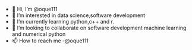 - 👋 Hi, I’m @oque111
- 👀 I’m interested in data science,software development 
- 🌱 I’m currently learning python,c++ and r.
- 💞️ I’m looking to collaborate on software development machine learning and numerical python
- 📫 How to reach me -@oque111
<!---
oque111/oque111 is a ✨ special ✨ repository because its `README.md` (this file) appears on your GitHub profile.
You can click the Preview link to take a look at your changes.
--->

